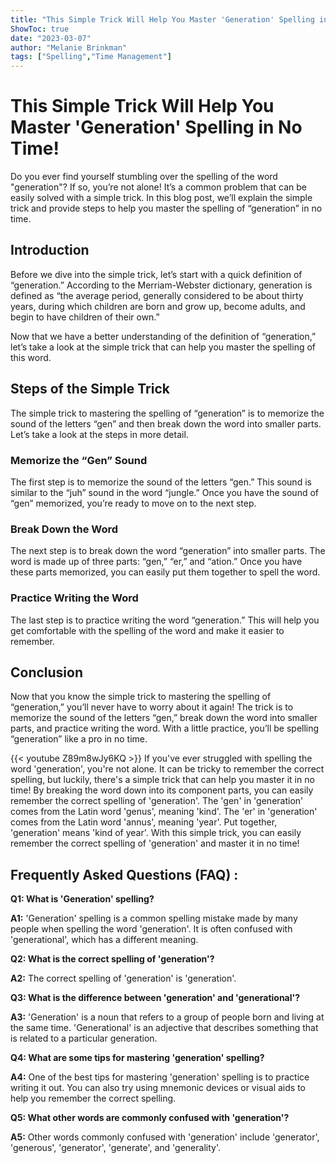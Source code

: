 ```yaml
---
title: "This Simple Trick Will Help You Master 'Generation' Spelling in No Time!"
ShowToc: true 
date: "2023-03-07"
author: "Melanie Brinkman" 
tags: ["Spelling","Time Management"]
---
```

# This Simple Trick Will Help You Master 'Generation' Spelling in No Time!

Do you ever find yourself stumbling over the spelling of the word "generation"? If so, you’re not alone! It’s a common problem that can be easily solved with a simple trick. In this blog post, we’ll explain the simple trick and provide steps to help you master the spelling of “generation” in no time. 

## Introduction

Before we dive into the simple trick, let’s start with a quick definition of “generation.” According to the Merriam-Webster dictionary, generation is defined as “the average period, generally considered to be about thirty years, during which children are born and grow up, become adults, and begin to have children of their own.” 

Now that we have a better understanding of the definition of “generation,” let’s take a look at the simple trick that can help you master the spelling of this word. 

## Steps of the Simple Trick

The simple trick to mastering the spelling of “generation” is to memorize the sound of the letters “gen” and then break down the word into smaller parts. Let’s take a look at the steps in more detail. 

### Memorize the “Gen” Sound

The first step is to memorize the sound of the letters “gen.” This sound is similar to the “juh” sound in the word “jungle.” Once you have the sound of “gen” memorized, you’re ready to move on to the next step. 

### Break Down the Word

The next step is to break down the word “generation” into smaller parts. The word is made up of three parts: “gen,” “er,” and “ation.” Once you have these parts memorized, you can easily put them together to spell the word. 

### Practice Writing the Word

The last step is to practice writing the word “generation.” This will help you get comfortable with the spelling of the word and make it easier to remember. 

## Conclusion

Now that you know the simple trick to mastering the spelling of “generation,” you’ll never have to worry about it again! The trick is to memorize the sound of the letters “gen,” break down the word into smaller parts, and practice writing the word. With a little practice, you’ll be spelling “generation” like a pro in no time.

{{< youtube Z89m8wJy6KQ >}} 
If you've ever struggled with spelling the word 'generation', you're not alone. It can be tricky to remember the correct spelling, but luckily, there's a simple trick that can help you master it in no time! By breaking the word down into its component parts, you can easily remember the correct spelling of 'generation'. The 'gen' in 'generation' comes from the Latin word 'genus', meaning 'kind'. The 'er' in 'generation' comes from the Latin word 'annus', meaning 'year'. Put together, 'generation' means 'kind of year'. With this simple trick, you can easily remember the correct spelling of 'generation' and master it in no time!

## Frequently Asked Questions (FAQ) :
**Q1: What is 'Generation' spelling?**

**A1:** 'Generation' spelling is a common spelling mistake made by many people when spelling the word 'generation'. It is often confused with 'generational', which has a different meaning.

**Q2: What is the correct spelling of 'generation'?**

**A2:** The correct spelling of 'generation' is 'generation'.

**Q3: What is the difference between 'generation' and 'generational'?**

**A3:** 'Generation' is a noun that refers to a group of people born and living at the same time. 'Generational' is an adjective that describes something that is related to a particular generation.

**Q4: What are some tips for mastering 'generation' spelling?**

**A4:** One of the best tips for mastering 'generation' spelling is to practice writing it out. You can also try using mnemonic devices or visual aids to help you remember the correct spelling.

**Q5: What other words are commonly confused with 'generation'?**

**A5:** Other words commonly confused with 'generation' include 'generator', 'generous', 'generator', 'generate', and 'generality'.





